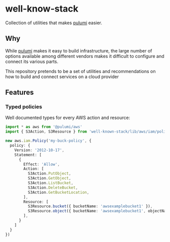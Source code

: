 # well-know-stack

Collection of utilities that makes [pulumi](https://www.pulumi.com/docs/get-started/) easier.

## Why

While [pulumi](https://www.pulumi.com/docs/get-started/) makes it easy to build infrastructure, the large number of options available among different vendors makes it difficult to configure and connect its various parts.

This repository pretends to be a set of utilities and recommendations on how to build and connect services on a cloud provider

## Features

### Typed policies

Well documented types for every AWS action and resource:

```ts
import * as aws from '@pulumi/aws'
import { S3Action, S3Resource } from 'well-known-stack/lib/aws/iam/policy/s3'

new aws.iam.Policy('my-buck-policy', {
  policy: {
    Version: '2012-10-17',
    Statement: [
      {
        Effect: 'Allow',
        Action: [
          S3Action.PutObject,
          S3Action.GetObject,
          S3Action.ListBucket,
          S3Action.DeleteBucket,
          S3Action.GetBucketLocation,
        ],
        Resource: [
          S3Resource.bucket({ bucketName: 'awsexamplebucket1' }),
          S3Resource.object({ bucketName: 'awsexamplebucket1', objectName: '*' }),
        ],
      }
    ]
  }
})
```
